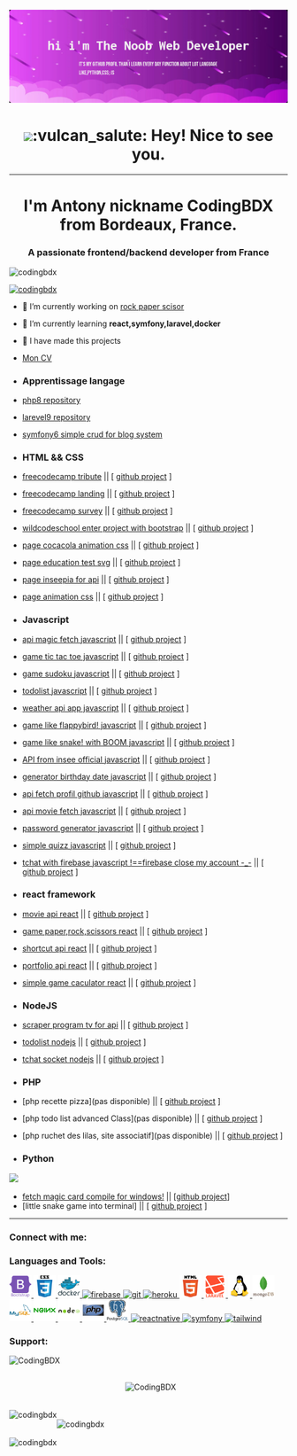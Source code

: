 
<p align="center">
<img width="680px" height="auto"  src="https://raw.githubusercontent.com/CodingBDX/CodingBDX/main/header.jpg" alt="my banner">
                                                                      
<h1 align=center><img src="https://emojis.slackmojis.com/emojis/images/1531849430/4246/blob-sunglasses.gif?1531849430" width="30"/>:vulcan_salute: Hey! Nice to see you.</h1>


<hr>
<h1 align="center">I'm Antony nickname CodingBDX from Bordeaux, France.</h1>
<h3 align="center">A passionate frontend/backend developer from France</h3>

<p align="left"> <img src="https://komarev.com/ghpvc/?username=codingbdx&label=Profile%20views&color=0e75b6&style=flat" alt="codingbdx" /> </p>

<p align="left"> <a href="https://github.com/ryo-ma/github-profile-trophy"><img src="https://github-profile-trophy.vercel.app/?username=codingbdx" alt="codingbdx" /></a> </p>

- 🔭 I’m currently working on [rock paper scisor](http://github.io/ssdf)

- 🌱 I’m currently learning **react,symfony,laravel,docker**

- 👯 I have made this projects 
- [Mon CV](http://htmlpreview.github.io/?https://github.com/CodingBDX/html-css/blob/main/prototype/cv-anto/index.html)
- <h3><red>Apprentissage langage</red></h3>
- [php8 repository](https://github.com/CodingBDX/php8) 
- [larevel9 repository](https://github.com/CodingBDX/laravel-9) 
- [symfony6 simple crud for blog system](https://github.com/CodingBDX/symfony) 
- <h3><red>HTML && CSS</red></h3>
- [freecodecamp tribute](https://tributecodingbdx.herokuapp.com/index.html) || [ [github project](https://github.com/CodingBDX/html-css/tree/main/training/freecodecamp/tribute_page) ]
- [freecodecamp landing](https://landingcodingbdx.herokuapp.com/index.html) || [ [github project](https://github.com/CodingBDX/html-css/tree/main/training/freecodecamp/landing_page) ]
- [freecodecamp survey](https://surveycodingbdx.herokuapp.com/index.html) || [ [github project](https://github.com/CodingBDX/html-css/tree/main/training/freecodecamp/survey_form) ]
- [wildcodeschool enter project with bootstrap](https://wildcodeschoolcodingbdx.herokuapp.com/index.html) || [ [github project](https://github.com/CodingBDX/wilcodeschool) ]
- [page cocacola animation css](http://htmlpreview.github.io/?https://github.com/CodingBDX/html-css/blob/main/prototype/cocacola/index.html) || [ [github project](https://github.com/CodingBDX/html-css/tree/main/prototype/education) ]
- [page education test svg](http://htmlpreview.github.io/?https://github.com/CodingBDX/html-css/blob/main/prototype/education/index.html) || [ [github project](https://github.com/CodingBDX/html-css/tree/main/prototype/cocacola) ]
- [page inseepia for api](http://htmlpreview.github.io/?https://github.com/CodingBDX/html-css/blob/main/prototype/fruitopia/index.html) || [ [github project](https://github.com/CodingBDX/html-css/tree/main/prototype/fruitopia) ]
- [page animation css](http://htmlpreview.github.io/?https://github.com/CodingBDX/html-css/blob/main/prototype/urban-fashion/index.html) || [ [github project](https://github.com/CodingBDX/html-css/tree/main/prototype/urban-fashion) ]
- <h3><red>Javascript</red></h3>
- [api magic fetch javascript](https://htmlpreview.github.io/?https://github.com/CodingBDX/javascript/blob/main/prototype/apimagic/index.html) || [ [github project](https://github.com/CodingBDX/javascript/tree/main/prototype/apimagic) ]
- [game tic tac toe javascript](https://htmlpreview.github.io/?https://github.com/CodingBDX/javascript/blob/main/prototype/tictactoe/index.html) || [ [github project](https://github.com/CodingBDX/javascript/tree/main/prototype/tictactoe) ]
- [game sudoku javascript](https://htmlpreview.github.io/?https://github.com/CodingBDX/javascript/blob/main/prototype/sudoku/index.html) || [ [github project](https://github.com/CodingBDX/javascript/tree/main/prototype/sudoku) ]
- [todolist javascript](https://codingbdxtodolist.herokuapp.com/index.html) || [ [github project](https://github.com/CodingBDX/javascript/tree/main/prototype/apimagic) ]
- [weather api app javascript](http://htmlpreview.github.io/?https://github.com/CodingBDX/javascript/blob/main/prototype/weather_app/index.html) || [ [github project](https://github.com/CodingBDX/javascript/tree/main/prototype/weather_app) ]
- [game like flappybird! javascript](https://flappycodingbdx.herokuapp.com/index.html) || [ [github project](https://github.com/CodingBDX/javascript/tree/main/prototype/flappy) ]
- [game like snake! with BOOM javascript](https://snakekaboomcodingbdx.herokuapp.com/index.html) || [ [github project](https://github.com/CodingBDX/javascript/tree/main/prototype/snakekaboom) ]
- [API from insee official javascript](https://htmlpreview.github.io/?https://github.com/CodingBDX/javascript/blob/main/prototype/api-insee/index.html) || [ [github project](https://github.com/CodingBDX/javascript/tree/main/prototype/api-insee) ]
- [generator birthday date javascript](https://htmlpreview.github.io/?https://github.com/CodingBDX/javascript/blob/main/prototype/birthday%20random/index.html) || [ [github project](https://github.com/CodingBDX/javascript/tree/main/prototype/birthday%20random) ]
- [api fetch profil github javascript](https://htmlpreview.github.io/?https://github.com/CodingBDX/javascript/blob/main/prototype/github-profil/index.html) || [ [github project](https://github.com/CodingBDX/javascript/tree/main/prototype/github-profil) ]
- [api movie fetch javascript](https://htmlpreview.github.io/?https://github.com/CodingBDX/javascript/blob/main/prototype/movie-app/index.html) || [ [github project](https://github.com/CodingBDX/javascript/tree/main/prototype/movie-app) ]
- [password generator javascript](https://htmlpreview.github.io/?https://github.com/CodingBDX/javascript/blob/main/prototype/password/index.html) || [ [github project](https://github.com/CodingBDX/javascript/tree/main/prototype/password) ]
- [simple quizz javascript](https://htmlpreview.github.io/?https://github.com/CodingBDX/javascript/blob/main/prototype/quizz-ninja/index.html) ||  [ [github project](https://github.com/CodingBDX/javascript/tree/main/prototype/quizz-ninja) ]
- [tchat with firebase javascript !==firebase close my account -_-](https://chat1codingbdx.herokuapp.com/index.html) ||  [ [github project](https://github.com/CodingBDX/javascript/tree/main/prototype/chatroom) ]
- <h3>react framework</h3>

- [movie api react](https://glacial-depths-44568.herokuapp.com) ||  [ [github project](https://github.com/CodingBDX/react-app-movie) ]
- [game paper,rock,scissors react](https://warm-journey-88259.herokuapp.com/) ||  [ [github project](https://github.com/CodingBDX/react-paper-rock) ]
- [shortcut api react](https://warm-ocean-38973.herokuapp.com/) ||  [ [github project](https://github.com/CodingBDX/react-shortcut) ]
- [portfolio api react](https://codingbdx.github.io/react-portfolio) ||  [ [github project](https://github.com/CodingBDX/react-portfolio) ]
- [simple game caculator react](https://reactnumbercodingbdx.herokuapp.com/index.html) ||  [ [github project](https://github.com/CodingBDX/react) ]
- <h3>NodeJS</h3>
- [scraper program tv for api](https://programtv.herokuapp.com/) ||  [ [github project](https://github.com/CodingBDX/nodejs) ]
- [todolist nodejs](https://codingbdx-todo.herokuapp.com/todo) ||  [ [github project](https://github.com/CodingBDX/nodejs-todo) ]
- [tchat socket nodejs](https://codingbdx-nodejs-chat.herokuapp.com/) ||  [ [github project](https://github.com/CodingBDX/nodejs-chat) ]
- <h3>PHP</h3>
- [php recette pizza](pas disponible) ||  [ [github project](https://github.com/CodingBDX/php-add-pizza) ]
- [php todo list advanced Class](pas disponible) ||  [ [github project](https://github.com/CodingBDX/todo-php) ]
- [php ruchet des lilas, site associatif](pas disponible) ||  [ [github project](https://github.com/CodingBDX/php-lerucherdeslilas) ]
- <h3>Python</h3>
[<img src="https://i.ytimg.com/vi/Hc79sDi3f0U/maxresdefault.jpg" width="50%">](https://streamable.com/uodns4 "Now in Android: 55")
- [fetch magic card compile for windows!](https://drive.google.com/file/d/1apnd46hGX5n61KTc3HEa5_ON2HVvxsgP/view?usp=sharing) ||  [[github project](https://github.com/CodingBDX/magic_proxy)]
- [little snake game into terminal] ||  [ [github project](https://github.com/CodingBDX/python/tree/main/prototype/snake) ]
<hr>
<h3 align="left">Connect with me:</h3>
<p align="left">
</p>

<h3 align="left">Languages and Tools:</h3>
<p align="left"> <a href="https://getbootstrap.com" target="_blank" rel="noreferrer"> <img src="https://raw.githubusercontent.com/devicons/devicon/master/icons/bootstrap/bootstrap-plain-wordmark.svg" alt="bootstrap" width="40" height="40"/> </a> <a href="https://www.w3schools.com/css/" target="_blank" rel="noreferrer"> <img src="https://raw.githubusercontent.com/devicons/devicon/master/icons/css3/css3-original-wordmark.svg" alt="css3" width="40" height="40"/> </a> <a href="https://www.docker.com/" target="_blank" rel="noreferrer"> <img src="https://raw.githubusercontent.com/devicons/devicon/master/icons/docker/docker-original-wordmark.svg" alt="docker" width="40" height="40"/> </a> <a href="https://firebase.google.com/" target="_blank" rel="noreferrer"> <img src="https://www.vectorlogo.zone/logos/firebase/firebase-icon.svg" alt="firebase" width="40" height="40"/> </a> <a href="https://git-scm.com/" target="_blank" rel="noreferrer"> <img src="https://www.vectorlogo.zone/logos/git-scm/git-scm-icon.svg" alt="git" width="40" height="40"/> </a> <a href="https://heroku.com" target="_blank" rel="noreferrer"> <img src="https://www.vectorlogo.zone/logos/heroku/heroku-icon.svg" alt="heroku" width="40" height="40"/> </a> <a href="https://www.w3.org/html/" target="_blank" rel="noreferrer"> <img src="https://raw.githubusercontent.com/devicons/devicon/master/icons/html5/html5-original-wordmark.svg" alt="html5" width="40" height="40"/> </a> <a href="https://laravel.com/" target="_blank" rel="noreferrer"> <img src="https://raw.githubusercontent.com/devicons/devicon/master/icons/laravel/laravel-plain-wordmark.svg" alt="laravel" width="40" height="40"/> </a> <a href="https://www.linux.org/" target="_blank" rel="noreferrer"> <img src="https://raw.githubusercontent.com/devicons/devicon/master/icons/linux/linux-original.svg" alt="linux" width="40" height="40"/> </a> <a href="https://www.mongodb.com/" target="_blank" rel="noreferrer"> <img src="https://raw.githubusercontent.com/devicons/devicon/master/icons/mongodb/mongodb-original-wordmark.svg" alt="mongodb" width="40" height="40"/> </a> <a href="https://www.mysql.com/" target="_blank" rel="noreferrer"> <img src="https://raw.githubusercontent.com/devicons/devicon/master/icons/mysql/mysql-original-wordmark.svg" alt="mysql" width="40" height="40"/> </a> <a href="https://www.nginx.com" target="_blank" rel="noreferrer"> <img src="https://raw.githubusercontent.com/devicons/devicon/master/icons/nginx/nginx-original.svg" alt="nginx" width="40" height="40"/> </a> <a href="https://nodejs.org" target="_blank" rel="noreferrer"> <img src="https://raw.githubusercontent.com/devicons/devicon/master/icons/nodejs/nodejs-original-wordmark.svg" alt="nodejs" width="40" height="40"/> </a> <a href="https://www.php.net" target="_blank" rel="noreferrer"> <img src="https://raw.githubusercontent.com/devicons/devicon/master/icons/php/php-original.svg" alt="php" width="40" height="40"/> </a> <a href="https://www.postgresql.org" target="_blank" rel="noreferrer"> <img src="https://raw.githubusercontent.com/devicons/devicon/master/icons/postgresql/postgresql-original-wordmark.svg" alt="postgresql" width="40" height="40"/> </a> <a href="https://reactnative.dev/" target="_blank" rel="noreferrer"> <img src="https://reactnative.dev/img/header_logo.svg" alt="reactnative" width="40" height="40"/> </a> <a href="https://symfony.com" target="_blank" rel="noreferrer"> <img src="https://symfony.com/logos/symfony_black_03.svg" alt="symfony" width="40" height="40"/> </a> <a href="https://tailwindcss.com/" target="_blank" rel="noreferrer"> <img src="https://www.vectorlogo.zone/logos/tailwindcss/tailwindcss-icon.svg" alt="tailwind" width="40" height="40"/> </a> </p>

<h3 align="left">Support:</h3>

<img align="left" src="https://www.codewars.com/users/CodingBDX/badges/large" height="50" width="210" alt="CodingBDX" /></a></p><br><br>
<p><a href="https://www.buymeacoffee.com/CodingBDX"> <img align="left" src="https://cdn.buymeacoffee.com/buttons/v2/default-yellow.png" height="50" width="210" alt="CodingBDX" /></a></p><br><br>

<p><img align="left" src="https://github-readme-stats.vercel.app/api/top-langs?username=codingbdx&show_icons=true&locale=en&layout=compact" alt="codingbdx" /></p>

<p>&nbsp;<img align="center" src="https://github-readme-stats.vercel.app/api?username=codingbdx&show_icons=true&locale=en" alt="codingbdx" /></p>

<p><img align="center" src="https://github-readme-streak-stats.herokuapp.com/?user=codingbdx&" alt="codingbdx" /></p>

